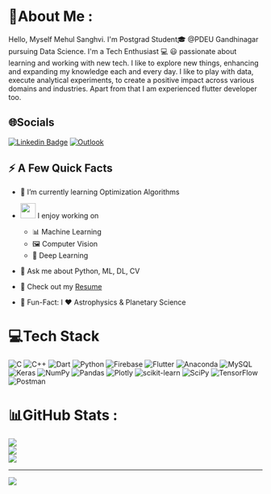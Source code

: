 # 💫About Me :
Hello, 
Myself Mehul Sanghvi. 
I'm Postgrad Student🎓 @PDEU Gandhinagar pursuing Data Science. 
I'm a Tech Enthusiast 💻 😃 passionate about learning and working with new tech.
I like to explore new things, enhancing and expanding my knowledge each and every day. 
I like to play with data, execute analytical experiments, to create a positive impact across various domains and industries. 
Apart from that I am experienced flutter developer too.

## 🌐Socials

[![Linkedin Badge](https://img.shields.io/badge/linkedin-%230077B5.svg?style=for-the-badge&logo=linkedin&logoColor=white&link=https://https://www.linkedin.com/in/mehul-sanghvi-218961173/)](https://www.linkedin.com/in/mehul-sanghvi-218961173/)
[![Outlook](https://img.shields.io/badge/Microsoft_Outlook-0078D4?style=for-the-badge&logo=microsoft-outlook&logoColor=white&link=mailto:mehul11299@outlook.com)](mailto:mehul11299@outlook.com)


## ⚡️ A Few Quick Facts

- 🔭 I’m currently learning Optimization Algorithms  

- <img src="https://media.giphy.com/media/WUlplcMpOCEmTGBtBW/giphy.gif" width="30">  I enjoy working on
  - 📊 Machine Learning 
  - 🖼 Computer Vision
  - 🧠 Deep Learning
- 💬 Ask me about Python, ML, DL, CV
- 📙 Check out my [Resume](https://github.com/Jainil09/Jainil09/raw/main/Jainil_resume_DS.pdf)
- 🎉 Fun-Fact: I ❤️ Astrophysics & Planetary Science







# 💻Tech Stack
![C](https://img.shields.io/badge/c-%2300599C.svg?style=for-the-badge&logo=c&logoColor=white) ![C++](https://img.shields.io/badge/c++-%2300599C.svg?style=for-the-badge&logo=c%2B%2B&logoColor=white) ![Dart](https://img.shields.io/badge/dart-%230175C2.svg?style=for-the-badge&logo=dart&logoColor=white) ![Python](https://img.shields.io/badge/python-3670A0?style=for-the-badge&logo=python&logoColor=ffdd54) ![Firebase](https://img.shields.io/badge/firebase-%23039BE5.svg?style=for-the-badge&logo=firebase) ![Flutter](https://img.shields.io/badge/Flutter-%2302569B.svg?style=for-the-badge&logo=Flutter&logoColor=white) ![Anaconda](https://img.shields.io/badge/Anaconda-%2344A833.svg?style=for-the-badge&logo=anaconda&logoColor=white) ![MySQL](https://img.shields.io/badge/mysql-%2300f.svg?style=for-the-badge&logo=mysql&logoColor=white) ![Keras](https://img.shields.io/badge/Keras-%23D00000.svg?style=for-the-badge&logo=Keras&logoColor=white) ![NumPy](https://img.shields.io/badge/numpy-%23013243.svg?style=for-the-badge&logo=numpy&logoColor=white) ![Pandas](https://img.shields.io/badge/pandas-%23150458.svg?style=for-the-badge&logo=pandas&logoColor=white) ![Plotly](https://img.shields.io/badge/Plotly-%233F4F75.svg?style=for-the-badge&logo=plotly&logoColor=white) ![scikit-learn](https://img.shields.io/badge/scikit--learn-%23F7931E.svg?style=for-the-badge&logo=scikit-learn&logoColor=white) ![SciPy](https://img.shields.io/badge/SciPy-%230C55A5.svg?style=for-the-badge&logo=scipy&logoColor=%white) ![TensorFlow](https://img.shields.io/badge/TensorFlow-%23FF6F00.svg?style=for-the-badge&logo=TensorFlow&logoColor=white) ![Postman](https://img.shields.io/badge/Postman-FF6C37?style=for-the-badge&logo=postman&logoColor=white)
# 📊GitHub Stats :
![](https://github-readme-stats.vercel.app/api?username=mehulsanghvi&theme=dark&hide_border=false&include_all_commits=false&count_private=false)<br/>
![](https://github-readme-streak-stats.herokuapp.com/?user=mehulsanghvi&theme=dark&hide_border=false)<br/>
![](https://github-readme-stats.vercel.app/api/top-langs/?username=mehulsanghvi&theme=dark&hide_border=false&include_all_commits=false&count_private=false&layout=compact)

---
[![](https://visitcount.itsvg.in/api?id=mehulsanghvi&icon=0&color=0)](https://visitcount.itsvg.in)

